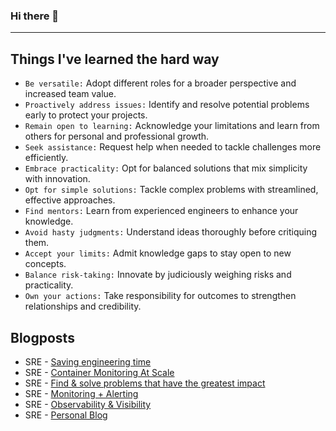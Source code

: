 ### Hi there 👋

---

<!-- what starts -->
## Things I've learned the hard way
* `Be versatile:` Adopt different roles for a broader perspective and increased team value.
* `Proactively address issues:` Identify and resolve potential problems early to protect your projects.
* `Remain open to learning:` Acknowledge your limitations and learn from others for personal and professional growth.
* `Seek assistance:` Request help when needed to tackle challenges more efficiently.
* `Embrace practicality:` Opt for balanced solutions that mix simplicity with innovation.
* `Opt for simple solutions:` Tackle complex problems with streamlined, effective approaches.
* `Find mentors:` Learn from experienced engineers to enhance your knowledge.
* `Avoid hasty judgments:` Understand ideas thoroughly before critiquing them.
* `Accept your limits:` Admit knowledge gaps to stay open to new concepts.
* `Balance risk-taking:` Innovate by judiciously weighing risks and practicality.
* `Own your actions:` Take responsibility for outcomes to strengthen relationships and credibility.
<!-- what ends -->

## Blogposts

* SRE - [Saving engineering time](https://divyendrapatil.medium.com/how-i-managed-to-save-1500-hours-of-engineering-time-every-year-7d130d896729)
* SRE - [Container Monitoring At Scale](https://medium.com/cbi-engineering/sre-104-container-monitoring-scale-5fa3c2bf339)
* SRE - [Find & solve problems that have the greatest impact](https://medium.com/cbi-engineering/sre-103-how-to-find-problems-that-have-the-greatest-impact-f09aa7883464)
* SRE - [Monitoring + Alerting](https://medium.com/cbi-engineering/sre-102-monitoring-alerting-ae4fc93d47b0)
* SRE - [Observability & Visibility](https://medium.com/cbi-engineering/sre-101-observability-visibility-f8b4148b0ce1)
* SRE - [Personal Blog](https://divyendra.com/blogposts/)

